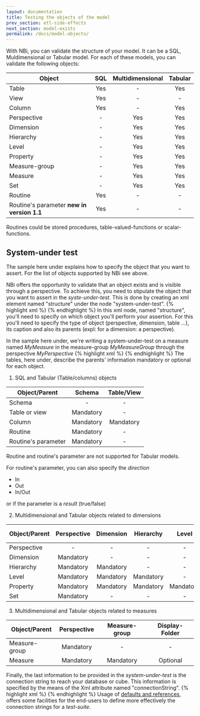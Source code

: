 ```yaml
---
layout: documentation
title: Testing the objects of the model
prev_section: etl-side-effects
next_section: model-exists
permalink: /docs/model-objects/
---
```

With NBi, you can validate the structure of your model. It can be a SQL, Muldimensional or Tabular model. For each of these models, you can validate the following objects:

| Object | SQL | Multidimensional | Tabular
|-------------|:-----------------:|:-------------------:|:----------------:|
| Table  | Yes | - | Yes
| View | Yes | - | -
| Column | Yes | - | Yes
| Perspective | - | Yes | Yes
| Dimension | - | Yes | Yes
| Hierarchy | - | Yes | Yes
| Level | - | Yes | Yes
| Property | - | Yes | Yes
| Measure-group | - | Yes | Yes
| Measure | - | Yes | Yes
| Set | - | Yes | Yes
| Routine | Yes | - | -
| Routine's parameter **new in version 1.1** | Yes | - | -

Routines could be stored procedures, table-valued-functions or scalar-functions.

## System-under test
The sample here under explains how to specify the object that you want to assert. For the list of objects supported by NBi see above.

NBi offers the opportunity to validate that an object exists and is visible through a perspective. To achieve this, you need to stipulate the object that you want to assert in the *syste-under-test*. This is done by creating an xml element named "structure" under the node "system-under-test".
{% highlight xml %}
<test>
    <system-under-test>
        <structure/>
    </system-under-test>
</test>
{% endhighlight %}
In this xml node, named "structure", you'll need to specify on which object you'll perform your assertion. For this you'll need to specify the type of object (perspective, dimension, table ...), its caption and also its parents (expl: for a dimension: a perspective).

In the sample here under, we're writing a system-under-test on a measure named *MyMeasure* in the measure-group *MyMeasureGroup* through the perspective *MyPerspective*
{% highlight xml %}
<structure>
    <measure caption="MyMeasure" measure-group="MyMeasureGroup" perspective="MyPerspective"/>
</structure>
{% endhighlight %}
The tables, here under, describe the parents' information mandatory or optional for each object.

1. SQL and Tabular (Table/columns) objects

| Object/Parent | Schema | Table/View
|-------------|:-----------------:|:-------------------:
| Schema | - | - |
| Table or view | Mandatory | - |
| Column | Mandatory | Mandatory |
| Routine | Mandatory | - |
| Routine's parameter | Mandatory | - |

Routine and routine's parameter are not supported for Tabular models.

For routine's parameter, you can also specify the *direction*

* In
* Out
* In/Out

or if the parameter is a *result* (true/false)

2. Multidimensional and Tabular objects related to dimensions

| Object/Parent | Perspective | Dimension | Hierarchy | Level | Display-Folder|
|--------|:-----------:|:---------:|:---------:|:-----:|:-------------:|
| Perspective | - | - | - | - | - |
| Dimension | Mandatory | - | - | - | - |
| Hierarchy | Mandatory | Mandatory | - | - | Optional |
| Level | Mandatory | Mandatory | Mandatory | - | - |
| Property | Mandatory | Mandatory | Mandatory | Mandatory | - |
| Set | Mandatory | - | - | - | Optional |

3. Multidimensional and Tabular objects related to measures

| Object/Parent | Perspective | Measure-group | Display-Folder|
|--------|:-----------:|:---------:|:---------:
| Measure-group | Mandatory | - | - |
| Measure | Mandatory | Mandatory | Optional |

Finally, the last information to be provided in the *system-under-test* is the connection string to reach your database or cube. This information is specified by the means of the Xml attribute named "connectionString".
{% highlight xml %}
<structure>
    <measure caption="MyMeasure" measure-group="MyMeasureGroup" perspective="MyPerspective"
        connectionString="Provider=MSOLAP.4;Data Source=MyServer;Integrated Security=SSPI;Initial Catalog=MyCube;"/>
</structure>
{% endhighlight %}
Usage of [defaults and references](/docs/config-defaults-references), offers some facilities for the end-users to define more effectively the connection strings for a *test-suite*.
